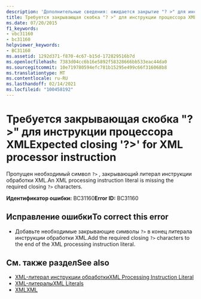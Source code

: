 ```yaml
---
description: 'Дополнительные сведения: ожидается закрытие "? >" для инструкции обработчика XML'
title: Требуется закрывающая скобка "? >" для инструкции процессора XML
ms.date: 07/20/2015
f1_keywords:
- vbc31160
- bc31160
helpviewer_keywords:
- BC31160
ms.assetid: 1292d371-f870-4c67-b15d-172829516b7d
ms.openlocfilehash: 7383d04cc6b16e5892f58328666bb533eac44da0
ms.sourcegitcommit: 10e719780594efc781b15295e499c66f316068b8
ms.translationtype: MT
ms.contentlocale: ru-RU
ms.lasthandoff: 02/14/2021
ms.locfileid: "100458192"
---
```

# <a name="expected-closing--for-xml-processor-instruction"></a><span data-ttu-id="24040-103">Требуется закрывающая скобка "? >" для инструкции процессора XML</span><span class="sxs-lookup"><span data-stu-id="24040-103">Expected closing '?>' for XML processor instruction</span></span>

<span data-ttu-id="24040-104">Пропущен необходимый символ `?>` , закрывающий литерал инструкции обработки XML.</span><span class="sxs-lookup"><span data-stu-id="24040-104">An XML processing instruction literal is missing the required closing `?>` characters.</span></span>  
  
 <span data-ttu-id="24040-105">**Идентификатор ошибки:** BC31160</span><span class="sxs-lookup"><span data-stu-id="24040-105">**Error ID:** BC31160</span></span>  
  
## <a name="to-correct-this-error"></a><span data-ttu-id="24040-106">Исправление ошибки</span><span class="sxs-lookup"><span data-stu-id="24040-106">To correct this error</span></span>  
  
- <span data-ttu-id="24040-107">Добавьте необходимые закрывающие символы `?>` в конец литерала инструкции обработки XML.</span><span class="sxs-lookup"><span data-stu-id="24040-107">Add the required closing `?>` characters to the end of the XML processing instruction literal.</span></span>  
  
## <a name="see-also"></a><span data-ttu-id="24040-108">См. также раздел</span><span class="sxs-lookup"><span data-stu-id="24040-108">See also</span></span>

- [<span data-ttu-id="24040-109">XML-литерал инструкции обработки</span><span class="sxs-lookup"><span data-stu-id="24040-109">XML Processing Instruction Literal</span></span>](../language-reference/xml-literals/xml-processing-instruction-literal.md)
- [<span data-ttu-id="24040-110">XML-литералы</span><span class="sxs-lookup"><span data-stu-id="24040-110">XML Literals</span></span>](../language-reference/xml-literals/index.md)
- [<span data-ttu-id="24040-111">XML</span><span class="sxs-lookup"><span data-stu-id="24040-111">XML</span></span>](../programming-guide/language-features/xml/index.md)

